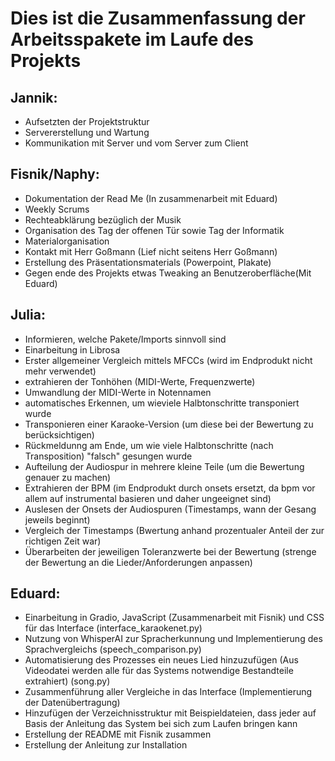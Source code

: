 # Dies ist die Zusammenfassung der Arbeitsspakete im Laufe des Projekts

## Jannik:
- Aufsetzten der Projektstruktur
- Servererstellung und Wartung
- Kommunikation mit Server und vom Server zum Client

## Fisnik/Naphy:
- Dokumentation der Read Me (In zusammenarbeit mit Eduard)
- Weekly Scrums
- Rechteabklärung bezüglich der Musik
- Organisation des Tag der offenen Tür sowie Tag der Informatik
- Materialorganisation
- Kontakt mit Herr Goßmann (Lief nicht seitens Herr Goßmann)
- Erstellung des Präsentationsmaterials (Powerpoint, Plakate)
- Gegen ende des Projekts etwas Tweaking an Benutzeroberfläche(Mit Eduard)

## Julia:
- Informieren, welche Pakete/Imports sinnvoll sind
- Einarbeitung in Librosa
- Erster allgemeiner Vergleich mittels MFCCs (wird im Endprodukt nicht mehr verwendet)
- extrahieren der Tonhöhen (MIDI-Werte, Frequenzwerte)
- Umwandlung der MIDI-Werte in Notennamen
- automatisches Erkennen, um wieviele Halbtonschritte transponiert wurde
- Transponieren einer Karaoke-Version (um diese bei der Bewertung zu berücksichtigen)
- Rückmeldunng am Ende, um wie viele Halbtonschritte (nach Transposition) "falsch" gesungen wurde
- Aufteilung der Audiospur in mehrere kleine Teile (um die Bewertung genauer zu machen)
- Extrahieren der BPM (im Endprodukt durch onsets ersetzt, da bpm vor allem auf instrumental basieren und daher ungeeignet sind)
- Auslesen der Onsets der Audiospuren (Timestamps, wann der Gesang jeweils beginnt)
- Vergleich der Timestamps (Bwertung anhand prozentualer Anteil der zur richtigen Zeit war)
- Überarbeiten der jeweiligen Toleranzwerte bei der Bewertung (strenge der Bewertung an die Lieder/Anforderungen anpassen)

## Eduard:
- Einarbeitung in Gradio, JavaScript (Zusammenarbeit mit Fisnik) und CSS für das Interface (interface_karaokenet.py)
- Nutzung von WhisperAI zur Spracherkunnung und Implementierung des Sprachvergleichs (speech_comparison.py)
- Automatisierung des Prozesses ein neues Lied hinzuzufügen (Aus Videodatei werden alle für das Systems notwendige Bestandteile extrahiert) (song.py)
- Zusammenführung aller Vergleiche in das Interface (Implementierung der Datenübertragung)
- Hinzufügen der Verzeichnisstruktur mit Beispieldateien, dass jeder auf Basis der Anleitung das System bei sich zum Laufen bringen kann
- Erstellung der README mit Fisnik zusammen
- Erstellung der Anleitung zur Installation
